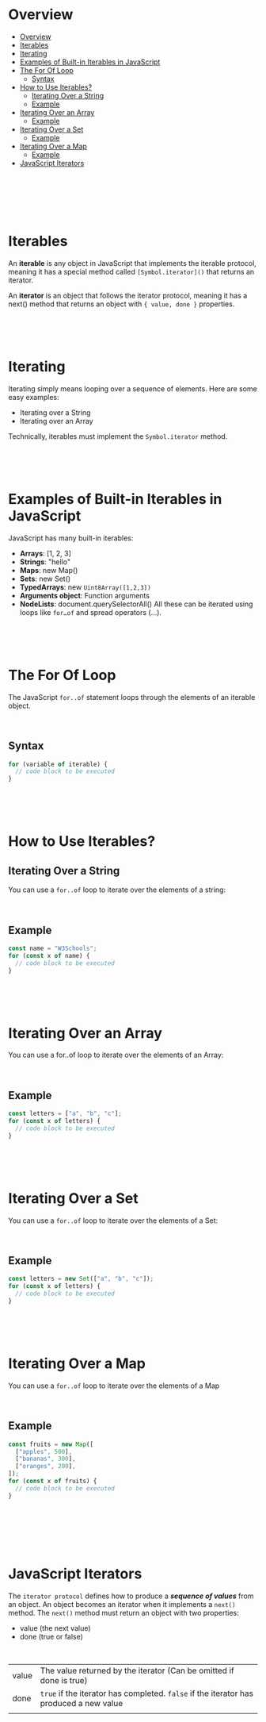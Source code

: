 # Overview

- [Overview](#overview)
- [Iterables](#iterables)
- [Iterating](#iterating)
- [Examples of Built-in Iterables in JavaScript](#examples-of-built-in-iterables-in-javascript)
- [The For Of Loop](#the-for-of-loop)
  - [Syntax](#syntax)
- [How to Use Iterables?](#how-to-use-iterables)
  - [Iterating Over a String](#iterating-over-a-string)
  - [Example](#example)
- [Iterating Over an Array](#iterating-over-an-array)
  - [Example](#example-1)
- [Iterating Over a Set](#iterating-over-a-set)
  - [Example](#example-2)
- [Iterating Over a Map](#iterating-over-a-map)
  - [Example](#example-3)
- [JavaScript Iterators](#javascript-iterators)

&nbsp;

&nbsp;

&nbsp;

# Iterables

An **iterable** is any object in JavaScript that implements the iterable protocol, meaning it has a special method called `[Symbol.iterator]()` that returns an iterator.

An **iterator** is an object that follows the iterator protocol, meaning it has a next() method that returns an object with `{ value, done }` properties.

&nbsp;

&nbsp;

# Iterating

Iterating simply means looping over a sequence of elements.
Here are some easy examples:

- Iterating over a String
- Iterating over an Array

Technically, iterables must implement the `Symbol.iterator` method.

&nbsp;

&nbsp;

# Examples of Built-in Iterables in JavaScript

JavaScript has many built-in iterables:

- **Arrays**: [1, 2, 3]
- **Strings**: "hello"
- **Maps**: new Map()
- **Sets**: new Set()
- **TypedArrays**: new `Uint8Array([1,2,3])`
- **Arguments object**: Function arguments
- **NodeLists**: document.querySelectorAll()
  All these can be iterated using loops like `for…of` and spread operators (…).

&nbsp;

&nbsp;

# The For Of Loop

The JavaScript `for..of` statement loops through the elements of an iterable object.

&nbsp;

## Syntax

```js
for (variable of iterable) {
  // code block to be executed
}
```

&nbsp;

&nbsp;

# How to Use Iterables?

## Iterating Over a String

You can use a `for..of` loop to iterate over the elements of a string:

&nbsp;

## Example

```js
const name = "W3Schools";
for (const x of name) {
  // code block to be executed
}
```

&nbsp;

&nbsp;

# Iterating Over an Array

You can use a for..of loop to iterate over the elements of an Array:

&nbsp;

## Example

```js
const letters = ["a", "b", "c"];
for (const x of letters) {
  // code block to be executed
}
```

&nbsp;

&nbsp;

# Iterating Over a Set

You can use a `for..of` loop to iterate over the elements of a Set:

&nbsp;

## Example

```js
const letters = new Set(["a", "b", "c"]);
for (const x of letters) {
  // code block to be executed
}
```

&nbsp;

&nbsp;

# Iterating Over a Map

You can use a `for..of` loop to iterate over the elements of a Map

&nbsp;

## Example

```js
const fruits = new Map([
  ["apples", 500],
  ["bananas", 300],
  ["oranges", 200],
]);
for (const x of fruits) {
  // code block to be executed
}
```

&nbsp;

&nbsp;

&nbsp;

# JavaScript Iterators

The `iterator protocol` defines how to produce a **_sequence of values_** from an object.
An object becomes an iterator when it implements a `next()` method.
The `next()` method must return an object with two properties:

- value (the next value)
- done (true or false)

&nbsp;

|       |                                                                                        |
| ----- | -------------------------------------------------------------------------------------- |
| value | The value returned by the iterator (Can be omitted if done is true)                    |
| done  | `true` if the iterator has completed. `false` if the iterator has produced a new value |
|       |                                                                                        |

&nbsp;
&nbsp;
&nbsp;
&nbsp;
&nbsp;

